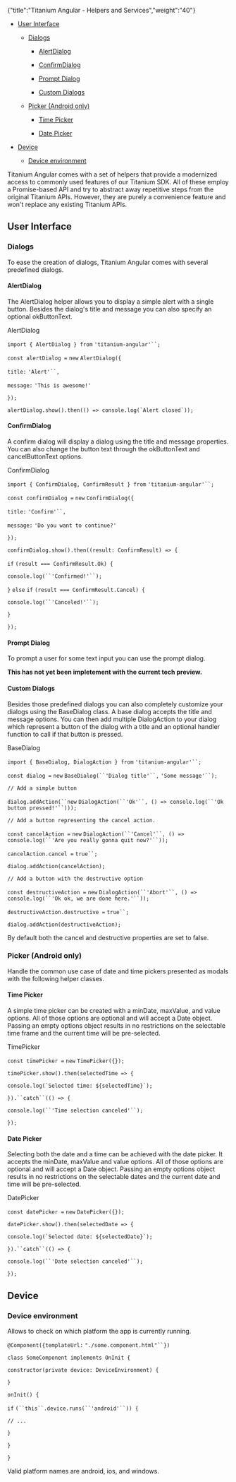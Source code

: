 {"title":"Titanium Angular - Helpers and Services","weight":"40"} 

*   [User Interface](#UserInterface)
    
    *   [Dialogs](#Dialogs)
        
        *   [AlertDialog](#AlertDialog)
            
        *   [ConfirmDialog](#ConfirmDialog)
            
        *   [Prompt Dialog](#PromptDialog)
            
        *   [Custom Dialogs](#CustomDialogs)
            
    *   [Picker (Android only)](#Picker(Androidonly))
        
        *   [Time Picker](#TimePicker)
            
        *   [Date Picker](#DatePicker)
            
*   [Device](#Device)
    
    *   [Device environment](#Deviceenvironment)
        

Titanium Angular comes with a set of helpers that provide a modernized access to commonly used features of our Titanium SDK. All of these employ a Promise-based API and try to abstract away repetitive steps from the original Titanium APIs. However, they are purely a convenience feature and won't replace any existing Titanium APIs.

## User Interface

### Dialogs

To ease the creation of dialogs, Titanium Angular comes with several predefined dialogs.

#### AlertDialog

The AlertDialog helper allows you to display a simple alert with a single button. Besides the dialog's title and message you can also specify an optional okButtonText.

AlertDialog

`import { AlertDialog } from` `'titanium-angular'``;`

`const alertDialog =` `new` `AlertDialog({`

`title:` `'Alert'``,`

`message:` `'This is awesome!'`

`});`

``alertDialog.show().then(() => console.log(`Alert closed`));``

#### ConfirmDialog

A confirm dialog will display a dialog using the title and message properties. You can also change the button text through the okButtonText and cancelButtonText options.

ConfirmDialog

`import { ConfirmDialog, ConfirmResult } from` `'titanium-angular'``;`

`const confirmDialog =` `new` `ConfirmDialog({`

`title:` `'Confirm'``,`

`message:` `'Do you want to continue?'`

`});`

`confirmDialog.show().then((result: ConfirmResult) => {`

`if` `(result === ConfirmResult.Ok) {`

`console.log(``'Confirmed!'``);`

`}` `else`  `if` `(result === ConfirmResult.Cancel) {`

`console.log(``'Canceled!'``);`

`}`

`});`

#### Prompt Dialog

To prompt a user for some text input you can use the prompt dialog.

**This has not yet been impletement with the current tech preview.**

#### Custom Dialogs

Besides those predefined dialogs you can also completely customize your dialogs using the BaseDialog class. A base dialog accepts the title and message options. You can then add multiple DialogAction to your dialog which represent a button of the dialog with a title and an optional handler function to call if that button is pressed.

BaseDialog

`import { BaseDialog, DialogAction } from` `'titanium-angular'``;`

`const dialog =` `new` `BaseDialog(``'Dialog title'``,` `'Some message'``);`

`// Add a simple button`

`dialog.addAction(``new` `DialogAction(``'Ok'``, () => console.log(``'Ok button pressed!'``)));`

`// Add a button representing the cancel action.`

`const cancelAction =` `new` `DialogAction(``'Cancel'``, () => console.log(``'Are you really gonna quit now?'``));`

`cancelAction.cancel =` `true``;`

`dialog.addAction(cancelAction);`

`// Add a button with the destructive option`

`const destructiveAction =` `new` `DialogAction(``'Abort'``, () => console.log(``'Ok ok, we are done here.'``));`

`destructiveAction.destructive =` `true``;`

`dialog.addAction(destructiveAction);`

By default both the cancel and destructive properties are set to false.

### Picker (Android only)

Handle the common use case of date and time pickers presented as modals with the following helper classes.

#### Time Picker

A simple time picker can be created with a minDate, maxValue, and value options. All of those options are optional and will accept a Date object. Passing an empty options object results in no restrictions on the selectable time frame and the current time will be pre-selected.

TimePicker

`const timePicker =` `new` `TimePicker({});`

`timePicker.show().then(selectedTime => {`

``console.log(`Selected time: ${selectedTime}`);``

`}).``catch``(() => {`

`console.log(``'Time selection canceled'``);`

`});`

#### Date Picker

Selecting both the date and a time can be achieved with the date picker. It accepts the minDate, maxValue and value options. All of those options are optional and will accept a Date object. Passing an empty options object results in no restrictions on the selectable dates and the current date and time will be pre-selected.

DatePicker

`const datePicker =` `new` `DatePicker({});`

`datePicker.show().then(selectedDate => {`

``console.log(`Selected date: ${selectedDate}`);``

`}).``catch``(() => {`

`console.log(``'Date selection canceled'``);`

`});`

## Device

### Device environment

Allows to check on which platform the app is currently running.

`@Component({templateUrl:` `"./some.component.html"``})`

`class SomeComponent implements OnInit {`

`constructor(private device: DeviceEnvironment) {`

`}`

`onInit() {`

`if` `(``this``.device.runs(``'android'``)) {`

`// ...`

`}`

`}`

`}`

Valid platform names are android, ios, and windows.